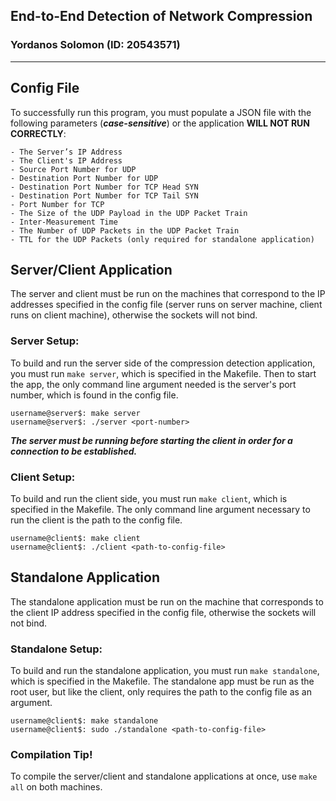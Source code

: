 ## End-to-End Detection of Network Compression 
### Yordanos Solomon (ID: 20543571)
---
## Config File
To successfully run this program, you must populate a JSON file with the following parameters (***case-sensitive***) or the application **WILL NOT RUN CORRECTLY**:

```
- The Server’s IP Address
- The Client's IP Address
- Source Port Number for UDP
- Destination Port Number for UDP
- Destination Port Number for TCP Head SYN
- Destination Port Number for TCP Tail SYN
- Port Number for TCP
- The Size of the UDP Payload in the UDP Packet Train
- Inter-Measurement Time
- The Number of UDP Packets in the UDP Packet Train
- TTL for the UDP Packets (only required for standalone application)
```

## Server/Client Application
The server and client must be run on the machines that correspond to the IP addresses specified in the config file (server runs on server machine, client runs on client machine), otherwise the sockets will not bind.

### Server Setup:
To build and run the server side of the compression detection application, you must run `make server`, which is specified in the Makefile. Then to start the app, the only command line argument needed is the server's port number, which is found in the config file.
```
username@server$: make server
username@server$: ./server <port-number>
```
***The server must be running before starting the client in order for a connection to be established.***

### Client Setup:
To build and run the client side, you must run `make client`, which is specified in the Makefile. The only command line argument necessary to run the client is the path to the config file.

```
username@client$: make client
username@client$: ./client <path-to-config-file>
```

## Standalone Application
The standalone application must be run on the machine that corresponds to the client IP address specified in the config file, otherwise the sockets will not bind.

### Standalone Setup:
To build and run the standalone application, you must run `make standalone`, which is specified in the Makefile.  The standalone app must be run as the root user, but like the client, only requires the path to the config file as an argument.

```
username@client$: make standalone
username@client$: sudo ./standalone <path-to-config-file>
```

### Compilation Tip!
To compile the server/client and standalone applications at once, use `make all` on both machines.